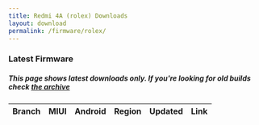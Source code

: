 ```yaml
---
title: Redmi 4A (rolex) Downloads
layout: download
permalink: /firmware/rolex/
---
```


### Latest Firmware
##### This page shows latest downloads only. If you're looking for old builds check [the archive](/archive/firmware/rolex/)


<div class="table-responsive-md" style="margin-top: 25px;">
<table id="firmware" class="compact table table-striped table-hover table-sm">
    <thead class="thead-dark">
        <tr>
            <th>Branch</th>
            <th>MIUI</th>
            <th>Android</th>
            <th>Region</th>
            <th>Updated</th>
            <th>Link</th>
        </tr>
    </thead>
    <script>loadFirmwareDownloads('rolex', 'latest')</script>
</table>
</div>
